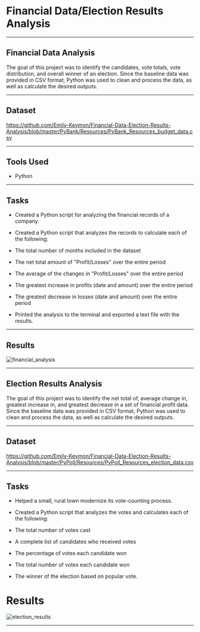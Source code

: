 # Financial Data/Election Results Analysis

---
## Financial Data Analysis
The goal of this project was to identify the candidates, vote totals, vote distribution, and overall winner of an election. Since the baseline data was provided in CSV format, Python was used to clean and process the data, as well as calculate the desired outputs.

---
## Dataset
https://github.com/Emily-Keymon/Financial-Data-Election-Results-Analysis/blob/master/PyBank/Resources/PyBank_Resources_budget_data.csv

---
## Tools Used
* Python

---
## Tasks
  * Created a Python script for analyzing the financial records of a company.

  * Created a Python script that analyzes the records to calculate each of the following:

  * The total number of months included in the dataset

  * The net total amount of "Profit/Losses" over the entire period

  * The average of the changes in "Profit/Losses" over the entire period

  * The greatest increase in profits (date and amount) over the entire period

  * The greatest decrease in losses (date and amount) over the entire period

  * Printed the analysis to the terminal and exported a text file with the results.

---
## Results

![financial_analysis](https://user-images.githubusercontent.com/64673015/117226726-e1574200-adda-11eb-9c51-b7741d403020.PNG)


---

## Election Results Analysis
The goal of this project was to identify the net total of, average change in, greatest increase in, and greatest decrease in a set of financial profit data. Since the baseline data was provided in CSV format, Python was used to clean and process the data, as well as calculate the desired outputs.

---
## Dataset
https://github.com/Emily-Keymon/Financial-Data-Election-Results-Analysis/blob/master/PyPoll/Resources/PyPoll_Resources_election_data.csv

---
## Tasks
  * Helped a small, rural town modernize its vote-counting process.

  * Created a Python script that analyzes the votes and calculates each of the following:

  * The total number of votes cast

  * A complete list of candidates who received votes

  * The percentage of votes each candidate won

  * The total number of votes each candidate won

  * The winner of the election based on popular vote.

# Results

![election_results](https://user-images.githubusercontent.com/64673015/117226687-cbe21800-adda-11eb-91aa-eba26546eaee.PNG)

---





